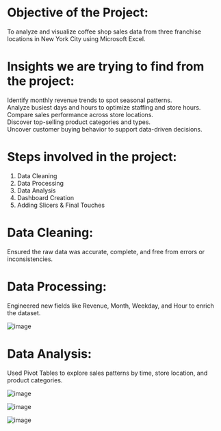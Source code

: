 # Objective of the Project: <br>

To analyze and visualize coffee shop sales data from three franchise locations in New York City using Microsoft Excel. <br>


# Insights we are trying to find from the project: <br>

Identify monthly revenue trends to spot seasonal patterns. <br>
Analyze busiest days and hours to optimize staffing and store hours. <br>
Compare sales performance across store locations. <br>
Discover top-selling product categories and types. <br>
Uncover customer buying behavior to support data-driven decisions. <br>

# Steps involved in the project: <br>

1.	Data Cleaning <br>
2.	Data Processing <br>
3.	Data Analysis <br>
4.	Dashboard Creation <br>
5.	Adding Slicers & Final Touches <br>

# Data Cleaning: <br>

Ensured the raw data was accurate, complete, and free from errors or inconsistencies. <br>

# Data Processing: <br>

Engineered new fields like Revenue, Month, Weekday, and Hour to enrich the dataset. <br>


![image](https://github.com/user-attachments/assets/6a48b85a-d56f-4f58-8034-6879de53fe99)

#  Data Analysis: <br>
Used Pivot Tables to explore sales patterns by time, store location, and product categories. <br>


![image](https://github.com/user-attachments/assets/c867b972-00d6-4e21-9963-08a017c439e9) 


![image](https://github.com/user-attachments/assets/63b731f0-e1f4-487e-b8f2-4bce8a2018f6)


![image](https://github.com/user-attachments/assets/e099b01f-846c-43e7-9813-7ef6f1489d02)



